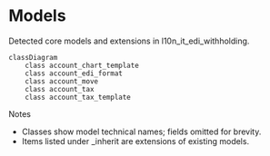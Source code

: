 # Models

Detected core models and extensions in l10n_it_edi_withholding.

```mermaid
classDiagram
    class account_chart_template
    class account_edi_format
    class account_move
    class account_tax
    class account_tax_template
```

Notes
- Classes show model technical names; fields omitted for brevity.
- Items listed under _inherit are extensions of existing models.
